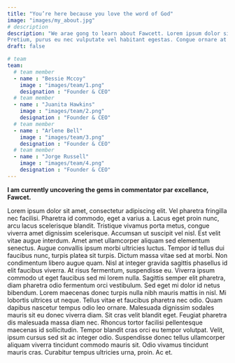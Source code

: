 ```yaml
---
title: "You’re here because you love the word of God"
image: "images/my_about.jpg"
# description
description: "We arae gong to learn about Fawcett. Lorem ipsum dolor sit amet, consectetur adipiscing elit. Ne  ullamcorper venenatis fringilla. 
Pretium, purus eu nec vulputate vel habitant egestas. Congue ornare at ipsum, viverra. Vitae magna faucibus eros, lectus rhoncus elementum vel. Quis nec viverra lectus augue praesent volutpat"
draft: false

# team
team:
  # team member
  - name : "Bessie Mccoy"
    image : "images/team/1.png"
    designation : "Founder & CEO"
  # team member
  - name : "Juanita Hawkins"
    image : "images/team/2.png"
    designation : "Founder & CEO"
  # team member
  - name : "Arlene Bell"
    image : "images/team/3.png"
    designation : "Founder & CEO"
  # team member
  - name : "Jorge Russell"
    image : "images/team/4.png"
    designation : "Founder & CEO"
---
```


**I am currently uncovering the gems in commentator par excellance, Fawcet.**

Lorem ipsum dolor sit amet, consectetur adipiscing elit. Vel pharetra fringilla nec facilisi. Pharetra id commodo, eget a varius a. Lacus eget proin nunc, arcu lacus scelerisque blandit. Tristique vivamus porta metus, congue viverra amet dignissim scelerisque. Accumsan ut suscipit vel nisl. Est velit vitae augue interdum. Amet amet ullamcorper aliquam sed elementum senectus. Augue convallis ipsum morbi ultricies luctus. Tempor id tellus dui faucibus nunc, turpis platea sit turpis.
Dictum massa vitae sed at morbi. Non condimentum libero augue quam. Nisl at integer gravida sagittis phasellus id elit faucibus viverra. At risus fermentum, suspendisse eu. Viverra ipsum commodo ut eget faucibus sed mi lorem nulla. Sagittis semper elit pharetra, diam pharetra odio fermentum orci vestibulum. Sed eget mi dolor id netus bibendum. Lorem maecenas donec turpis nulla nibh mauris mattis in nisl. Mi lobortis ultrices ut neque. Tellus vitae et faucibus pharetra nec odio. Quam dapibus nascetur tempus odio leo ornare. Malesuada dignissim sodales mauris sit eu donec viverra diam. Sit cras velit blandit eget. Feugiat pharetra dis malesuada massa diam nec.
Rhoncus tortor facilisi pellentesque maecenas id sollicitudin. Tempor blandit cras orci eu tempor volutpat. Velit, ipsum cursus sed sit ac integer odio. Suspendisse donec tellus ullamcorper aliquam viverra tincidunt commodo mauris sit. Odio vivamus tincidunt mauris cras. Curabitur tempus ultricies urna, proin. Ac et.